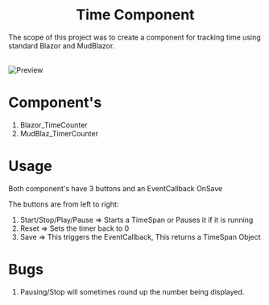 <h1 align="center">Time Component</h1> 
The scope of this project was to create a component for tracking time using standard Blazor and MudBlazor.
<br/><br/>

![Preview](images/display.png)

# Component's
1. Blazor_TimeCounter
1. MudBlaz_TimerCounter

# Usage
Both component's have 3 buttons and an EventCallback OnSave

The buttons are from left to right:

1. Start/Stop/Play/Pause => Starts a TimeSpan or Pauses it if it is running
1. Reset => Sets the timer back to 0
1. Save => This triggers the EventCallback, This returns a TimeSpan Object

# Bugs
1. Pausing/Stop will sometimes round up the number being displayed.